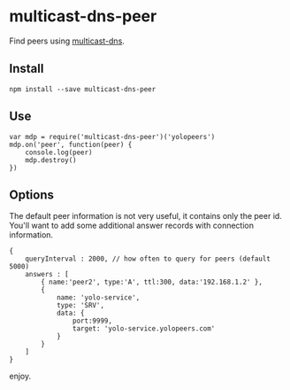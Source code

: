 # multicast-dns-peer

Find peers using [multicast-dns](https://www.npmjs.com/package/multicast-dns).

## Install

```
npm install --save multicast-dns-peer
```

## Use

```
var mdp = require('multicast-dns-peer')('yolopeers')
mdp.on('peer', function(peer) {
    console.log(peer)
    mdp.destroy()
})
```

## Options

The default peer information is not very useful, it contains only the peer id.  
You'll want to add some additional answer records with connection information.

```
{
    queryInterval : 2000, // how often to query for peers (default 5000)
    answers : [
        { name:'peer2', type:'A', ttl:300, data:'192.168.1.2' },
        {
            name: 'yolo-service',
            type: 'SRV',
            data: {
                port:9999,
                target: 'yolo-service.yolopeers.com'
            }
        }
    ]
}
```

enjoy.
